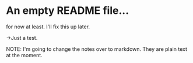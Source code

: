 An empty README file...
=======================

for now at least.  I'll fix this up later.

->Just a test.

NOTE: I'm going to change the notes over to markdown. They are plain text at the moment.
